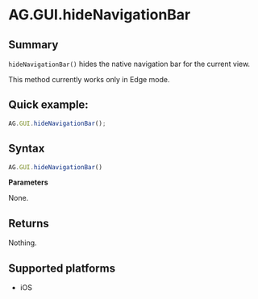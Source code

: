 # AG.GUI.hideNavigationBar

## Summary
`hideNavigationBar()` hides the native navigation bar for the current view.

This method currently works only in Edge mode.

## Quick example:
```javascript
AG.GUI.hideNavigationBar();
```

## Syntax
```javascript
AG.GUI.hideNavigationBar()
```

**Parameters**

None.

## Returns
Nothing.

## Supported platforms
* iOS